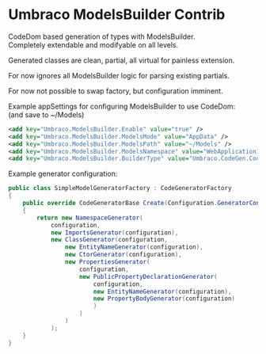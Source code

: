 # Umbraco ModelsBuilder Contrib

CodeDom based generation of types with ModelsBuilder.  
Completely extendable and modifyable on all levels.

Generated classes are clean, partial, all virtual for painless extension.

For now ignores all ModelsBuilder logic for parsing existing partials.

For now not possible to swap factory, but configuration imminent.

Example appSettings for configuring ModelsBuilder to use CodeDom:  
(and save to ~/Models)

```xml
<add key="Umbraco.ModelsBuilder.Enable" value="true" />
<add key="Umbraco.ModelsBuilder.ModelsMode" value="AppData" />
<add key="Umbraco.ModelsBuilder.ModelsPath" value="~/Models" />
<add key="Umbraco.ModelsBuilder.ModelsNamespace" value="WebApplication1.Models" />
<add key="Umbraco.ModelsBuilder.BuilderType" value="Umbraco.CodeGen.CodeDomTextBuilder, Umbraco.CodeGen" />
```

Example generator configuration:

```c#
public class SimpleModelGeneratorFactory : CodeGeneratorFactory
{
    public override CodeGeneratorBase Create(Configuration.GeneratorConfig configuration)
    {
        return new NamespaceGenerator(
            configuration,
            new ImportsGenerator(configuration),
            new ClassGenerator(configuration,
                new EntityNameGenerator(configuration),
                new CtorGenerator(configuration),
                new PropertiesGenerator(
                    configuration,
                    new PublicPropertyDeclarationGenerator(
                        configuration,
                        new EntityNameGenerator(configuration),
                        new PropertyBodyGenerator(configuration)
                        )
                    )
                )
            );
    }
}
```
